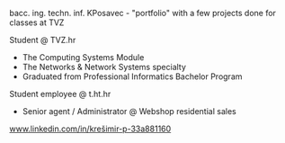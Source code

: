bacc. ing. techn. inf. KPosavec  - "portfolio" with a few projects done for classes at TVZ

Student @ TVZ.hr
  - The Computing Systems Module 
  - The Networks & Network Systems specialty  
  - Graduated from Professional Informatics Bachelor Program 


Student employee @ t.ht.hr
  - Senior agent / Administrator @ Webshop residential sales


 www.linkedin.com/in/krešimir-p-33a881160
 
